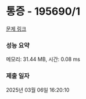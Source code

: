 # 통증 - 195690/1 

[문제 링크](https://level.goorm.io/exam/195690/%ED%86%B5%EC%A6%9D/quiz/1) 

### 성능 요약

메모리: 31.44 MB, 시간: 0.08 ms

### 제출 일자

2025년 03월 06일 16:20:10

